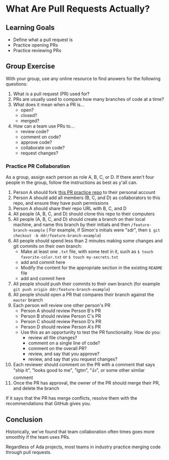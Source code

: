 # What Are Pull Requests Actually?

## Learning Goals

- Define what a pull request is
- Practice opening PRs
- Practice reviewing PRs

## Group Exercise

With your group, use any online resource to find answers for the following questions:

1. What is a pull request (PR) used for?
1. PRs are usually used to compare how many branches of code at a time?
1. What does it mean when a PR is...
    - open?
    - closed?
    - merged?
1. How can a team use PRs to...
    - review code?
    - comment on code?
    - approve code?
    - collaborate on code?
    - request changes?

### Practice PR Collaboration

As a group, assign each person as role A, B, C, or D. If there aren't four people in the group, follow the instructions as best as y'all can.

1. Person A should fork [this PR practice repo](https://github.com/AdaGold/pr-practice) to their personal account
1. Person A should add all members (B, C, and D) as collaborators to this repo, and ensure they have push permissions
1. Person A should share their repo URL with B, C, and D
1. All people (A, B, C, and D) should clone this repo to their computers
1. All people (A, B, C, and D) should create a branch on their local machine, and name this branch by their initials and then `/feature-branch-example` ( For example, if Simon's initials were "sdr", then `$ git checkout -b ddr/feature-branch-example`)
1. All people should spend less than 2 minutes making some changes and git commits on their own branch:
    - Make at least one `.txt` file, with some text in it, such as `$ touch favorite-color.txt` or `$ touch my-secrets.txt`
    - add and commit here
    - Modify the content for the appropriate section in the existing `README` file
    - add and commit here
1. All people should push their commits to their own branch (for example `git push origin ddr/feature-branch-example`)
1. All people should open a PR that compares their branch against the `master` branch
1. Each person will review one other person's PR
    - Person A should review Person B's PR
    - Person B should review Person C's PR
    - Person C should review Person D's PR
    - Person D should review Person A's PR
    - Use this as an opportunity to test the PR functionality. How do you:
      - review all file changes?
      - comment on a single line of code?
      - comment on the overall PR?
      - review, and say that you approve?
      - review, and say that you request changes?
1. Each reviewer should comment on the PR with a comment that says "ship it", "looks good to me", "lgtm", ":+1:", or some other similar comment
1. Once the PR has approval, the owner of the PR should merge their PR, and delete the branch

If it says that the PR has merge conflicts, resolve them with the recommendations that GitHub gives you.

## Conclusion

Historically, we've found that team collaboration often times goes more smoothly if the team uses PRs.

Regardless of Ada projects, most teams in industry practice merging code through pull requests.